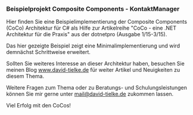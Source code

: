 ### Beispielprojekt Composite Components - KontaktManager ###

Hier finden Sie eine Beispielimplementierung der Composite Components (CoCo) Architektur 
für C# als Hilfe zur Artikelreihe "CoCo - eine .NET Architektur für die Praxis" aus der dotnetpro (Ausgabe 1/15-3/15).

Das hier gezeigte Beispiel zeigt eine Minimalimplementierung und wird demnächst Schrittweise erweitert.

Sollten Sie weiteres Interesse an dieser Architektur haben, besuchen Sie meinen Blog www.david-tielke.de 
für weiter Artikel und Neuigkeiten zu diesem Thema.

Weitere Fragen zum Thema oder zu Beratungs- und Schulungsleistungen können Sie mir gerne unter 
mail@david-tielke.de zukommen lassen.

Viel Erfolg mit den CoCos!

